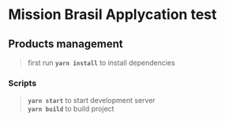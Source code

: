 # Mission Brasil Applycation test

## Products management

> first run **`yarn install`** to install dependencies

### **Scripts**

> **`yarn start`** to start development server\
> **`yarn build`** to build project

